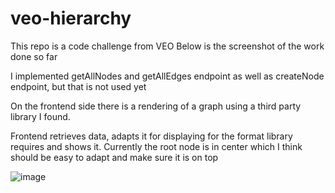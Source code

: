 # veo-hierarchy

This repo is a code challenge from VEO
Below is the screenshot of the work done so far

I implemented getAllNodes and getAllEdges endpoint as well as createNode endpoint,  but that is not used yet

On the frontend side there is a rendering of a graph using a third party library I found.

Frontend retrieves data, adapts it for displaying for the format library requires and shows it. Currently the root node is in center which I think should be easy to adapt and make sure it is on top

![image](https://user-images.githubusercontent.com/1835465/206904032-c2bb6d4f-76b6-4445-b8ba-c89401016693.png)
